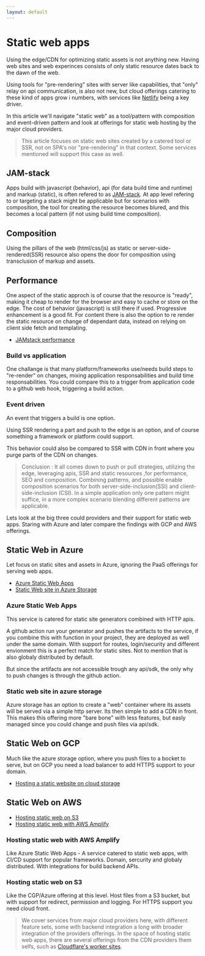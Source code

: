 ```yaml
---
layout: default
---
```


# Static web apps

Using the edge/CDN for optimizing static assets is not anything new. Having web sites and web experinces consists of only static resource dates back to the dawn of the web.

Using tools for "pre-rendering" sites with server like capabilities, that "only" relay on api communication, is also not new, but cloud offerings catering to these kind of apps grow i numbers, with services like [Netlify](https://www.netlify.com/) being a key driver.

In this article we'll navigate "static web" as a tool/pattern with composition and event-driven pattern and look at offerings for static web hosting by the major cloud providers. 

> This article focuses on static web sites created by a catered tool or SSR, not on SPA's nor "pre-rendering" in that context. Some services mentioned will support this case as well.

## JAM-stack
Apps build with javascript (behavior), api (for data build time and runtime) and markup (static), is often refered to as [JAM-stack](https://jamstack.org/).
At app level refering to or targeting a stack might be applicable but for scenarios with composition, the tool for creating the resource becomes blured, and this becomes a local pattern (if not using build time composition).

## Composition
Using the pillars of the web (html/css/js) as static or server-side-rendered(SSR) resource also opens the door for composition using transclusion of markup and assets.

## Performance
One aspect of the static approch is of course that the resource is "ready", making it cheap to render for the browser and easy to cache or store on the edge. 
The cost of behavior (javascript) is still there if used. Progressive enhancement is a good fit. For content there is also the option to re render the static resource on change of dependant data, instead on relying on client side fetch and templating.

- [JAMstack performance](https://css-tricks.com/a-look-at-jamstacks-speed-by-the-numbers/)

### Build vs application
One challange is that many platform/frameworks use/needs build steps to "re-render" on changes, mixing application responsabilities and build time responsabilities.
You could compare this to a trigger from application code to a github web hook, triggering a build action.

### Event driven
An event that triggers a build is one option.

Using SSR rendering a part and push to the edge is an option, and of course something a framework or platform could support.

This behavior could also be compared to SSR with CDN in front where you purge parts of the CDN on changes.

> Conclusion : It all comes down to push or pull strategies, utilizing the edge, leveraging apis, SSR and static resources ,for performance, SEO and composition. Combining patterns, and possible enable composition scenarios for both server-side-inclusion(SSI) and client-side-inclusion (CSI). In a simple application only one pattern might suffice, in a more complex scenario blending different patterns are applicable.

Lets look at the big three could providers and their support for static web apps. Staring with Azure and later compare the findings with GCP and AWS offerings.

## Static Web in Azure

Let focus on static sites and assets in Azure, ignoring the PaaS offerings for serving web apps.

- [Azure Static Web Apps](https://azure.microsoft.com/en-us/services/app-service/static/)
- [Static Web site in Azure Storage](https://docs.microsoft.com/en-us/azure/storage/blobs/storage-blob-static-website)

### Azure Static Web Apps

This service is catered for static site generators combined with HTTP apis.

A github action run your generator and pushes the artifacts to the service, if you combine this with function in your project, they are deployed as well under the same domain.
With support for routes, login/security and different envionment this is a perfect match for static sites. Not to mention that is also globaly distributed by default.

But since the artifacts are not accessible trough any api/sdk, the only why to push changes is through the github action. 

### Static web site in azure storage

Azure storage has an option to create a "web" container where its assets will be served via a simple http server. Its then simple to add a CDN in front.
This makes this offering more "bare bone" with less features, but easly managed since you could change and push files via api/sdk.

## Static Web on GCP

Much like the azure storage option, where you push files to a bocket to serve, but on GCP you need a load balancer to add HTTPS support to your domain.
- [Hosting a static website on cloud storage](https://cloud.google.com/storage/docs/hosting-static-website)

## Static Web on AWS

- [Hosting static web on S3](https://docs.aws.amazon.com/AmazonS3/latest/dev/WebsiteHosting.html)
- [Hosting static web with AWS Amplify](https://aws.amazon.com/amplify/console/)

### Hosting static web with AWS Amplify
Like Azure Static Web Apps - A service catered to static web apps, with CI/CD support for popular frameworks. Domain, sercurity and globaly distributed. With integrations for build backend APIs.

### Hosting static web on S3

Like the CGP/Azure offering at this level. Host files from a S3 bucket, but with support for redirect, permission and logging. For HTTPS support you need cloud front.

> We cover services from major cloud providers here, with different feature sets, some with backend integration a long with broader integration of the providers offerings. In the space of hosting static web apps, there are several offerings from the CDN providers them selfs, such as [Cloudflare's worker sites](https://workers.cloudflare.com/sites).


